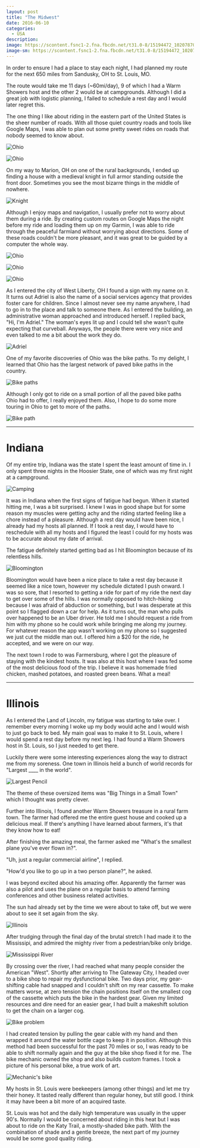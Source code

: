 ```yaml
---
layout: post
title: "The Midwest"
date: 2016-06-10
categories:
  - USA
description:
image: https://scontent.fsnc1-2.fna.fbcdn.net/t31.0-8/15194472_10207870716106038_8011315001822673054_o.jpg
image-sm: https://scontent.fsnc1-2.fna.fbcdn.net/t31.0-8/15194472_10207870716106038_8011315001822673054_o.jpg
---
```


In order to ensure I had a place to stay each night, I had planned my route for the next 650 miles from Sandusky, OH to St. Louis, MO.

The route would take me 11 days (~60mi/day), 9 of which I had a Warm Showers host and the other 2 would be at campgrounds. Although I did a great job with logistic planning, I failed to schedule a rest day and I would later regret this.

The one thing I like about riding in the eastern part of the United States is the sheer number of roads. With all those quiet country roads and tools like Google Maps, I was able to plan out some pretty sweet rides on roads that nobody seemed to know about.

![Ohio](https://scontent.fsnc1-2.fna.fbcdn.net/t31.0-8/15122991_10207870696185540_3670987064297073083_o.jpg)

![Ohio](https://scontent.fsnc1-2.fna.fbcdn.net/t31.0-8/15111001_10207870696585550_6450823244582613659_o.jpg)

On my way to Marion, OH on one of the rural backgrounds, I ended up finding a house with a medieval knight in full armor standing outside the front door. Sometimes you see the most bizarre things in the middle of nowhere.

![Knight](https://scontent.fsnc1-2.fna.fbcdn.net/t31.0-8/15168848_10207870696865557_7954188542719707341_o.jpg)

Although I enjoy maps and navigation, I usually prefer not to worry about them during a ride. By creating custom routes on Google Maps the night before my ride and loading them up on my Garmin, I was able to ride through the peaceful farmland without worrying about directions. Some of these roads couldn't be more pleasant, and it was great to be guided by a computer the whole way.

![Ohio](https://scontent.fsnc1-2.fna.fbcdn.net/t31.0-8/15129467_10207870698105588_8595128981056929001_o.jpg)

![Ohio](https://scontent.fsnc1-2.fna.fbcdn.net/t31.0-8/15123088_10207870701185665_5372790627978942680_o.jpg)

![Ohio](https://scontent.fsnc1-2.fna.fbcdn.net/t31.0-8/15068948_10207870900030636_1959604406404510303_o.jpg)

As I entered the city of West Liberty, OH I found a sign with my name on it. It turns out Adriel is also the name of a social services agency that provides foster care for children. Since I almost never see my name anywhere, I had to go in to the place and talk to someone there. As I entered the building, an administrative woman approached and introduced herself. I replied back, "Hi, I'm Adriel." The woman's eyes lit up and I could tell she wasn't quite expecting that curveball. Anyways, the people there were very nice and even talked to me a bit about the work they do.

![Adriel](https://scontent.fsnc1-2.fna.fbcdn.net/t31.0-8/15129541_10207870704305743_2582316317973921263_o.jpg)

One of my favorite discoveries of Ohio was the bike paths. To my delight, I learned that Ohio has the largest network of paved bike paths in the country.

![Bike paths](https://scontent.fsnc1-2.fna.fbcdn.net/t31.0-8/15111034_10207870968952359_6467992752636780125_o.jpg)

Although I only got to ride on a small portion of all the paved bike paths Ohio had to offer, I really enjoyed them. Also, I hope to do some more touring in Ohio to get to more of the paths.

![Bike path](https://scontent.fsnc1-2.fna.fbcdn.net/t31.0-8/15110459_10207870706745804_4520412325500775808_o.jpg)

---

# Indiana

Of my entire trip, Indiana was the state I spent the least amount of time in. I only spent three nights in the Hoosier State, one of which was my first night at a campground.

![Camping](https://scontent.fsnc1-2.fna.fbcdn.net/t31.0-8/15122861_10207870987752829_4319797351992882206_o.jpg)

It was in Indiana when the first signs of fatigue had begun. When it started hitting me, I was a bit surprised. I knew I was in good shape but for some reason my muscles were getting achy and the riding started feeling like a chore instead of a pleasure. Although a rest day would have been nice, I already had my hosts all planned. If I took a rest day, I would have to reschedule with all my hosts and I figured the least I could for my hosts was to be accurate about my date of arrival.

The fatigue definitely started getting bad as I hit Bloomington because of its relentless hills.

![Bloomington](https://scontent.fsnc1-2.fna.fbcdn.net/t31.0-8/15123279_10207870989992885_2771870110037962187_o.jpg)

Bloomington would have been a nice place to take a rest day because it seemed like a nice town, however my schedule dictated I push onward. I was so sore, that I resorted to getting a ride for part of my ride the next day to get over some of the hills. I was normally opposed to hitch-hiking because I was afraid of abduction or something, but I was desperate at this point so I flagged down a car for help. As it turns out, the man who pulls over happened to be an Uber driver. He told me I should request a ride from him with my phone so he could work while bringing me along my journey. For whatever reason the app wasn't working on my phone so I suggested we just cut the middle man out. I offered him a $20 for the ride, he accepted, and we were on our way.

The next town I rode to was Farmersburg, where I got the pleasure of staying with the kindest hosts. It was also at this host where I was fed some of the most delicious food of the trip. I believe it was homemade fried chicken, mashed potatoes, and roasted green beans. What a meal!

---

# Illinois

As I entered the Land of Lincoln, my fatigue was starting to take over. I remember every morning I woke up my body would ache and I would wish to just go back to bed. My main goal was to make it to St. Louis, where I would spend a rest day before my next leg. I had found a Warm Showers host in St. Louis, so I just needed to get there.

Luckily there were some interesting experiences along the way to distract me from my soreness. One town in Illinois held a bunch of world records for "Largest ____ in the world".

![Largest Pencil](https://scontent.fsnc1-1.fna.fbcdn.net/t31.0-8/15167487_10207870717226066_6982013053179396876_o.jpg)

The theme of these oversized items was "Big Things in a Small Town" which I thought was pretty clever.

Further into Illinois, I found another Warm Showers treasure in a rural farm town. The farmer had offered me the entire guest house and cooked up a delicious meal. If there's anything I have learned about farmers, it's that they know how to eat!

After finishing the amazing meal, the farmer asked me "What's the smallest plane you've ever flown in?".

"Uh, just a regular commercial airline", I replied.

"How'd you like to go up in a two person plane?", he asked.

I was beyond excited about his amazing offer. Apparently the farmer was also a pilot and uses the plane on a regular basis to attend farming conferences and other business related activities.

The sun had already set by the time we were about to take off, but we were about to see it set again from the sky.

![Illinois](https://scontent.fsnc1-1.fna.fbcdn.net/t31.0-8/15157026_10207870718866107_622339464898020457_o.jpg)

After trudging through the final day of the brutal stretch I had made it to the Mississipi, and admired the mighty river from a pedestrian/bike only bridge.

![Mississippi River](https://scontent.fsnc1-1.fna.fbcdn.net/t31.0-8/15129072_10207870720226141_2237776147851201965_o.jpg)


By crossing over the river, I had reached what many people consider the American "West". Shortly after arriving to The Gateway City, I headed over to a bike shop to repair my dysfunctional bike. Two days prior, my gear-shifting cable had snapped and I couldn't shift on my rear cassette. To make matters worse, at zero tension the chain positions itself on the smallest cog of the cassette which puts the bike in the hardest gear. Given my limited resources and dire need for an easier gear, I had built a makeshift solution to get the chain on a larger cog.

![Bike problem](https://scontent.fsnc1-1.fna.fbcdn.net/t31.0-8/15167688_10207883458904600_4037945921156439451_o.jpg)

I had created tension by pulling the gear cable with my hand and then wrapped it around the water bottle cage to keep it in position. Although this method had been successful for the past 70 miles or so, I was ready to be able to shift normally again and the guy at the bike shop fixed it for me. The bike mechanic owned the shop and also builds custom frames. I took a picture of his personal bike, a true work of art.

![Mechanic's bike](https://scontent.fsnc1-1.fna.fbcdn.net/t31.0-8/15128864_10207883509545866_8689716450604290104_o.jpg)

My hosts in St. Louis were beekeepers (among other things) and let me try their honey. It tasted really different than regular honey, but still good. I think it may have been a bit more of an acquired taste.

St. Louis was hot and the daily high temperature was usually in the upper 90's. Normally I would be concerned about riding in this heat but I was about to ride on the Katy Trail, a mostly-shaded bike path. With the combination of shade and a gentle breeze, the next part of my journey would be some good quality riding.
